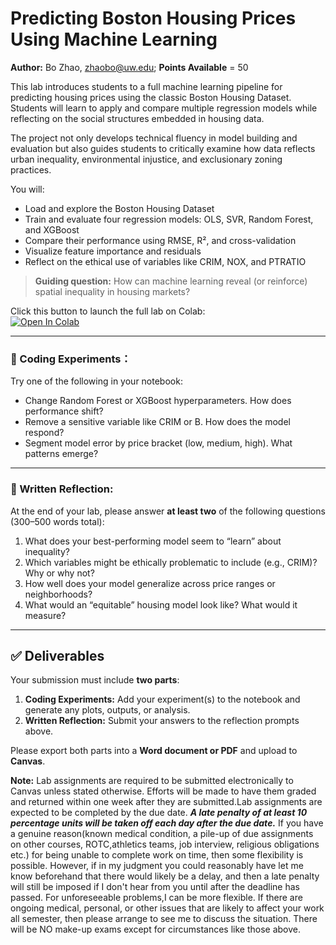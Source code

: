 # Predicting Boston Housing Prices Using Machine Learning

**Author:** Bo Zhao, [zhaobo@uw.edu](mailto:zhaobo@uw.edu); **Points Available** = 50

This lab introduces students to a full machine learning pipeline for predicting housing prices using the classic Boston Housing Dataset. Students will learn to apply and compare multiple regression models while reflecting on the social structures embedded in housing data.

The project not only develops technical fluency in model building and evaluation but also guides students to critically examine how data reflects urban inequality, environmental injustice, and exclusionary zoning practices.

You will:

* Load and explore the Boston Housing Dataset
* Train and evaluate four regression models: OLS, SVR, Random Forest, and XGBoost
* Compare their performance using RMSE, R², and cross-validation
* Visualize feature importance and residuals
* Reflect on the ethical use of variables like CRIM, NOX, and PTRATIO

> **Guiding question:** How can machine learning reveal (or reinforce) spatial inequality in housing markets?

Click this button to launch the full lab on Colab:  
[![Open In Colab](https://colab.research.google.com/assets/colab-badge.svg)](https://colab.research.google.com/github/jakobzhao/geog428/blob/main/labs/lab01/predicting_boston_housing_prices.ipynb)

---
### 🧪 Coding Experiments：

Try one of the following in your notebook:

* Change Random Forest or XGBoost hyperparameters. How does performance shift?
* Remove a sensitive variable like CRIM or B. How does the model respond?
* Segment model error by price bracket (low, medium, high). What patterns emerge?

---

### 📌 Written Reflection:

At the end of your lab, please answer **at least two** of the following questions (300–500 words total):

1. What does your best-performing model seem to “learn” about inequality?
2. Which variables might be ethically problematic to include (e.g., CRIM)? Why or why not?
3. How well does your model generalize across price ranges or neighborhoods?
4. What would an “equitable” housing model look like? What would it measure?

---

## ✅ Deliverables

Your submission must include **two parts**:

1. **Coding Experiments:** Add your experiment(s) to the notebook and generate any plots, outputs, or analysis.
2. **Written Reflection:** Submit your answers to the reflection prompts above.

Please export both parts into a **Word document or PDF** and upload to **Canvas**.

**Note:** Lab assignments are required to be submitted electronically to Canvas unless stated otherwise. Efforts will be made to have them graded and returned within one week after they are submitted.Lab assignments are expected to be completed by the due date. ***A late penalty of at least 10 percentage units will be taken off each day after the due date.*** If you have a genuine reason(known medical condition, a pile-up of due assignments on other courses, ROTC,athletics teams, job interview, religious obligations etc.) for being unable to complete work on time, then some flexibility is possible. However, if in my judgment you could reasonably have let me know beforehand that there would likely be a delay, and then a late penalty will still be imposed if I don't hear from you until after the deadline has passed. For unforeseeable problems,I can be more flexible. If there are ongoing medical, personal, or other issues that are likely to affect your work all semester, then please arrange to see me to discuss the situation. There will be NO make-up exams except for circumstances like those above.